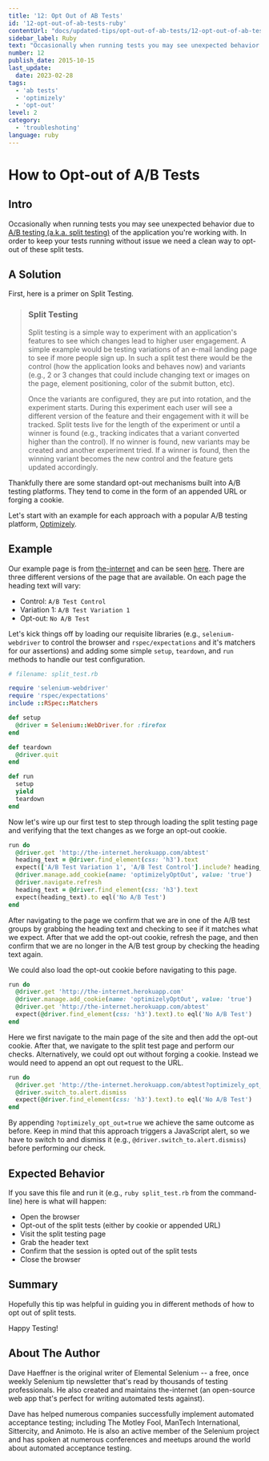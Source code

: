 ```yaml
---
title: '12: Opt Out of AB Tests'
id: '12-opt-out-of-ab-tests-ruby'
contentUrl: "docs/updated-tips/opt-out-of-ab-tests/12-opt-out-of-ab-tests-ruby"
sidebar_label: Ruby 
text: "Occasionally when running tests you may see unexpected behavior due to A/B testing of the application you're working with. In order to keep your tests running without issue we need a clean way to opt-out of these split tests."
number: 12
publish_date: 2015-10-15
last_update:
  date: 2023-02-28
tags:
  - 'ab tests'
  - 'optimizely'
  - 'opt-out'
level: 2
category:
  - 'troubleshoting'
language: ruby
---
```


# How to Opt-out of A/B Tests

## Intro

Occasionally when running tests you may see unexpected behavior due to [A/B testing (a.k.a. split testing)](http://en.wikipedia.org/wiki/A/B_testing) of the application you're working with. In order to keep your tests running without issue we need a clean way to opt-out of these split tests.

## A Solution

First, here is a primer on Split Testing.
>### Split Testing
>Split testing is a simple way to experiment with an application's features to see which changes lead to higher user engagement. A simple example would be testing variations of an e-mail landing page to see if more people sign up. In such a split test there would be the control (how the application looks and behaves now) and variants (e.g., 2 or 3 changes that could include changing text or images on the page, element positioning, color of the submit button, etc).
>
>Once the variants are configured, they are put into rotation, and the experiment starts. During this experiment each user will see a different version of the feature and their engagement with it will be tracked. Split tests live for the length of the experiment or until a winner is found (e.g., tracking indicates that a variant converted higher than the control). If no winner is found, new variants may be created and another experiment tried. If a winner is found, then the winning variant becomes the new control and the feature gets updated accordingly.


Thankfully there are some standard opt-out mechanisms built into A/B testing platforms. They tend to come in the form of an appended URL or forging a cookie.

Let's start with an example for each approach with a popular A/B testing platform, [Optimizely](https://www.optimizely.com/).

## Example

Our example page is from [the-internet](http://github.com/tourdedave/the-internet) and can be seen [here](http://the-internet.herokuapp.com/abtest). There are three different versions of the page that are available. On each page the heading text will vary:

+ Control: `A/B Test Control`
+ Variation 1: `A/B Test Variation 1`
+ Opt-out: `No A/B Test`

Let's kick things off by loading our requisite libraries (e.g., `selenium-webdriver` to control the browser and `rspec/expectations` and it's matchers for our assertions) and adding some simple `setup`, `teardown`, and `run` methods to handle our test configuration.

```ruby
# filename: split_test.rb

require 'selenium-webdriver'
require 'rspec/expectations'
include ::RSpec::Matchers

def setup
  @driver = Selenium::WebDriver.for :firefox
end

def teardown
  @driver.quit
end

def run
  setup
  yield
  teardown
end
```

Now let's wire up our first test to step through loading the split testing page and verifying that the text changes as we forge an opt-out cookie.

```ruby
run do
  @driver.get 'http://the-internet.herokuapp.com/abtest'
  heading_text = @driver.find_element(css: 'h3').text
  expect(['A/B Test Variation 1', 'A/B Test Control'].include? heading_text).to eql true
  @driver.manage.add_cookie(name: 'optimizelyOptOut', value: 'true')
  @driver.navigate.refresh
  heading_text = @driver.find_element(css: 'h3').text
  expect(heading_text).to eql('No A/B Test')
end
```

After navigating to the page we confirm that we are in one of the A/B test groups by grabbing the heading text and checking to see if it matches what we expect. After that we add the opt-out cookie, refresh the page, and then confirm that we are no longer in the A/B test group by checking the heading text again.

We could also load the opt-out cookie before navigating to this page.

```ruby
run do
  @driver.get 'http://the-internet.herokuapp.com'
  @driver.manage.add_cookie(name: 'optimizelyOptOut', value: 'true')
  @driver.get 'http://the-internet.herokuapp.com/abtest'
  expect(@driver.find_element(css: 'h3').text).to eql('No A/B Test')
end
```

Here we first navigate to the main page of the site and then add the opt-out cookie. After that, we navigate to the split test page and perform our checks. Alternatively, we could opt out without forging a cookie. Instead we would need to append an opt out request to the URL.

```ruby
run do
  @driver.get 'http://the-internet.herokuapp.com/abtest?optimizely_opt_out=true'
  @driver.switch_to.alert.dismiss
  expect(@driver.find_element(css: 'h3').text).to eql('No A/B Test')
end
```

By appending `?optimizely_opt_out=true` we achieve the same outcome as before. Keep in mind that this approach triggers a JavaScript alert, so we have to switch to and dismiss it (e.g., `@driver.switch_to.alert.dismiss`) before performing our check.

## Expected Behavior

If you save this file and run it (e.g., `ruby split_test.rb` from the command-line) here is what will happen:

+ Open the browser
+ Opt-out of the split tests (either by cookie or appended URL)
+ Visit the split testing page
+ Grab the header text
+ Confirm that the session is opted out of the split tests
+ Close the browser

## Summary

Hopefully this tip was helpful in guiding you in different methods of how to opt out of split tests.

Happy Testing!

## About The Author

Dave Haeffner is the original writer of Elemental Selenium -- a free, once weekly Selenium tip newsletter that's read by thousands of testing professionals. He also created and maintains the-internet (an open-source web app that's perfect for writing automated tests against).

Dave has helped numerous companies successfully implement automated acceptance testing; including The Motley Fool, ManTech International, Sittercity, and Animoto. He is also an active member of the Selenium project and has spoken at numerous conferences and meetups around the world about automated acceptance testing.
